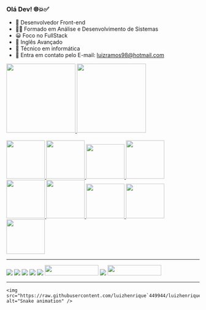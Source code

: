 ### Olá Dev! 🌐💥✅
- 🔭 Desenvolvedor Front-end
- 👨‍🎓 Formado em Análise e Desenvolvimento de Sistemas
- 😀 Foco no FullStack
- 🛑 Inglês Avançado
- 🥇 Técnico em informática
- 📩 Entra em contato pelo E-mail: luizramos98@hotmail.com

<div>
   <a href="https://luizhenrique449944">
    <img height="180em" src="https://github-readme-stats.vercel.app/api?username=luizhenrique449944&show_icons=true&theme=radical&include_all_commits=true&count_private=true"/>
    <img height="180em" src="https://github-readme-stats.vercel.app/api/top-langs/?username=luizhenrique449944&layout=compact&langs_count=16&theme=radical"/>
</div>
<div style="display: inline_block"><br>
    <img align="center alt="Luiz-HTML height="100" width="100" src="https://cdn.jsdelivr.net/gh/devicons/devicon/icons/html5/html5-original-wordmark.svg">
    <img align="center alt="Luiz-CSS height="100" width="100" src="https://cdn.jsdelivr.net/gh/devicons/devicon/icons/css3/css3-original-wordmark.svg">
    <img align="center alt="Luiz-JS height="90" width="100" src="https://cdn.jsdelivr.net/gh/devicons/devicon/icons/javascript/javascript-original.svg">
    <img align="center alt="Luiz-GIT height="100" width="100" src="https://cdn.jsdelivr.net/gh/devicons/devicon/icons/git/git-original.svg">
    <img align="center alt="Luiz-REACT height="100" width="100" src="https://cdn.jsdelivr.net/gh/devicons/devicon/icons/react/react-original.svg">
    <img align="center alt="Luiz-NODE.JS height="100" width="100" src="https://cdn.jsdelivr.net/gh/devicons/devicon/icons/nodejs/nodejs-plain.svg">
    <img src="https://cdn.jsdelivr.net/gh/devicons/devicon@latest/icons/mysql/mysql-original.svg" height="90" width="100"/>
    <img align="center alt="Luiz-TYPESCRIPT height="90" width="100" src="https://cdn.jsdelivr.net/gh/devicons/devicon/icons/typescript/typescript-original.svg"/>
    <img src="https://cdn.jsdelivr.net/gh/devicons/devicon@latest/icons/azuresqldatabase/azuresqldatabase-original.svg" height="90" width="100" />       
    <hr>
    <div>
        <a href="https://www.instagram.com/luizramos98/"><img src="https://img.shields.io/badge/Instagram-E4405F?style=for-the-badge&logo=instagram&logoColor=white" target="_blank"></a>
        <a href="https://www.linkedin.com/in/luiz-henrique-ramos-dos-santos-a7b997193/"><img src="https://img.shields.io/badge/LinkedIn-0077B5?style=for-the-badge&logo=linkedin&logoColor=white" target="_blank"></a>
        <a href="https://t.me/luizhenrique449944"><img src="https://img.shields.io/badge/Telegram-2CA5E0?style=for-the-badge&logo=telegram&logoColor=white" target="_blank"></a>
        <a href="https://github.com/luizhenrique449944?tab=repositories"><img src="https://img.shields.io/badge/GitHub-100000?style=for-the-badge&logo=github&logoColor=white" target="_blank"></a>
        <a href="https://www.facebook.com/luizhenrique.ramos.376/"><img src="https://img.shields.io/badge/Facebook-1877F2?style=for-the-badge&logo=facebook&logoColor=white" target="_blank"></a>
        <a href="https://br.pinterest.com/luizramos98/_saved/"><img src="https://aleen42.github.io/badges/src/pinterest.svg" target="_blank" height="27" width="140"></a>
        <a href="https://twitter.com/luizhen56479757"><img src="https://img.shields.io/badge/Twitter-1DA1F2?style=for-the-badge&logo=twitter&logoColor=white"></a>
        <a href="https://api.whatsapp.com/send?phone=5512997190026&text=Ol%C3%A1%20!%20Sou%20Desenvolvedor%20Luiz%20Henrique%20Ramos%20!"><img src="https://img.shields.io/badge/WhatsApp-25D366?style=for-the-badge&logo=whatsapp&logoColor=white" target="_blank" height="27" width="140"></a>
        </div>
      <hr>

    <img src="https://raw.githubusercontent.com/luizhenrique`449944/luizhenrique449944/output/snake.svg" alt="Snake animation" />
    
    
    
    
   


